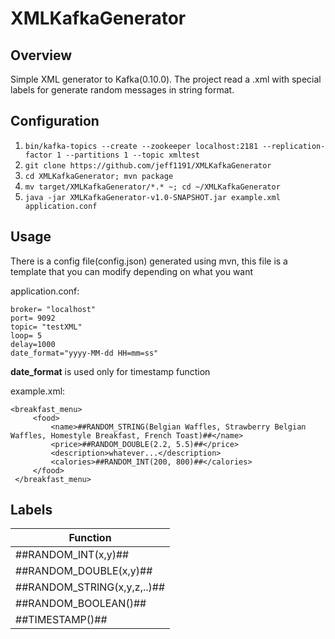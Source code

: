 # XMLKafkaGenerator

## Overview
Simple XML generator to Kafka(0.10.0). The project read a .xml with special labels for generate random messages 
in string format.

## Configuration
1. `bin/kafka-topics --create --zookeeper localhost:2181 --replication-factor 1 --partitions 1 --topic xmltest`
2. `git clone https://github.com/jeff1191/XMLKafkaGenerator` 
3. `cd XMLKafkaGenerator; mvn package`
4. `mv target/XMLKafkaGenerator/*.* ~; cd ~/XMLKafkaGenerator`
5. `java -jar XMLKafkaGenerator-v1.0-SNAPSHOT.jar example.xml application.conf`

## Usage
There is a config file(config.json) generated using mvn, this file is a template that you can modify depending on what you want

application.conf:
```
broker= "localhost"
port= 9092
topic= "testXML"
loop= 5
delay=1000
date_format="yyyy-MM-dd HH=mm=ss"
```

**date_format** is used only for timestamp function

example.xml:

```
<breakfast_menu>
     <food>
         <name>##RANDOM_STRING(Belgian Waffles, Strawberry Belgian Waffles, Homestyle Breakfast, French Toast)##</name>
         <price>##RANDOM_DOUBLE(2.2, 5.5)##</price>
         <description>whatever...</description>
         <calories>##RANDOM_INT(200, 800)##</calories>
     </food>
 </breakfast_menu>
 ```
 ## Labels 
 
 |Function |  
 |------------- |
 |##RANDOM_INT(x,y)## | 
 |##RANDOM_DOUBLE(x,y)## | 
 |##RANDOM_STRING(x,y,z,..)## |
 |##RANDOM_BOOLEAN()## | 
 |##TIMESTAMP()## | 

